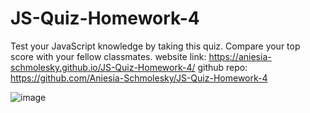 # JS-Quiz-Homework-4
Test your JavaScript knowledge by taking this quiz. Compare your top score with your fellow classmates.
website link: https://aniesia-schmolesky.github.io/JS-Quiz-Homework-4/
github repo: https://github.com/Aniesia-Schmolesky/JS-Quiz-Homework-4

![image](https://user-images.githubusercontent.com/85134150/124703398-164d4700-dea7-11eb-8a07-21e60e634560.png)
